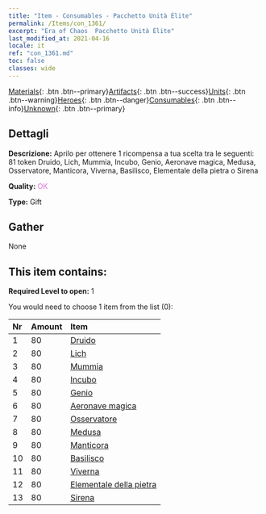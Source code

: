 ```yaml
---
title: "Item - Consumables - Pacchetto Unità Élite"
permalink: /Items/con_1361/
excerpt: "Era of Chaos  Pacchetto Unità Élite"
last_modified_at: 2021-04-16
locale: it
ref: "con_1361.md"
toc: false
classes: wide
---
```

 [Materials](/it/Items/){: .btn .btn--primary}[Artifacts](/it/Items/Artifacts/){: .btn .btn--success}[Units](/it/Items/Units/){: .btn .btn--warning}[Heroes](/it/Items/Heroes/){: .btn .btn--danger}[Consumables](/it/Items/Consumables/){: .btn .btn--info}[Unknown](/it/Items/Unknown/){: .btn .btn--primary}

## Dettagli
 **Descrizione:** Aprilo per ottenere 1 ricompensa a tua scelta tra le seguenti: 81 token Druido, Lich, Mummia, Incubo, Genio, Aeronave magica, Medusa, Osservatore, Manticora, Viverna, Basilisco, Elementale della pietra o Sirena

 **Quality:** <span style="color: #DA70D6">OK</span>

 **Type:** Gift

## Gather

  None

## This item contains:

 **Required Level to open:** 1

 You would need to choose 1 item from the list (0):

  | Nr | Amount |     Item    |
  |:---|:-------|:------------|
  | 1 | 80 | [Druido](/it/Items/unt_206/) |  | 
  | 2 | 80 | [Lich](/it/Items/unt_212/) |  | 
  | 3 | 80 | [Mummia](/it/Items/unt_215/) |  | 
  | 4 | 80 | [Incubo](/it/Items/unt_233/) |  | 
  | 5 | 80 | [Genio](/it/Items/unt_239/) |  | 
  | 6 | 80 | [Aeronave magica](/it/Items/unt_242/) |  | 
  | 7 | 80 | [Osservatore](/it/Items/unt_246/) |  | 
  | 8 | 80 | [Medusa](/it/Items/unt_247/) |  | 
  | 9 | 80 | [Manticora](/it/Items/unt_249/) |  | 
  | 10 | 80 | [Basilisco](/it/Items/unt_256/) |  | 
  | 11 | 80 | [Viverna](/it/Items/unt_258/) |  | 
  | 12 | 80 | [Elementale della pietra](/it/Items/unt_266/) |  | 
  | 13 | 80 | [Sirena](/it/Items/unt_277/) |  | 
